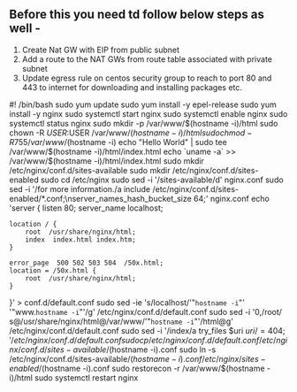 ## Before this you need td follow below steps as well -
1. Create Nat GW with EIP from public subnet
2. Add a route to the NAT GWs from route table associated with private subnet
3. Update egress rule on centos security group to reach to port 80 and 443 to internet for downloading and installing packages etc.



#! /bin/bash
sudo yum update
sudo yum install -y epel-release
sudo yum install -y nginx
sudo systemctl start nginx
sudo systemctl enable nginx
sudo systemctl status nginx
sudo mkdir -p /var/www/$(hostname -i)/html
sudo chown -R $USER:$USER /var/www/$(hostname -i)/html
sudo chmod -R 755 /var/www/$(hostname -i)
echo "Hello World" | sudo tee /var/www/$(hostname -i)/html/index.html
echo `uname -a` >> /var/www/$(hostname -i)/html/index.html
sudo mkdir /etc/nginx/conf.d/sites-available
sudo mkdir /etc/nginx/conf.d/sites-enabled
sudo cd /etc/nginx
sudo sed -i '/sites-available/d' nginx.conf 
sudo sed -i '/for more information./a include /etc/nginx/conf.d/sites-enabled/*.conf;\nserver_names_hash_bucket_size 64;' nginx.conf
echo 'server {
    listen  80;
    server_name localhost;

    location / {
        root  /usr/share/nginx/html;
        index  index.html index.htm;
    }
    
    error_page  500 502 503 504  /50x.html;
    location = /50x.html {
        root  /usr/share/nginx/html;
    }
}' > conf.d/default.conf
sudo sed -ie 's/localhost/'"`hostname -i`"' '"www.`hostname -i`"'/g' /etc/nginx/conf.d/default.conf
sudo sed -i '0,/root/ s@/usr/share/nginx/html@/var/www/'"`hostname -i`"'/html@g' /etc/nginx/conf.d/default.conf
sudo sed -i '/index/a try_files $uri $uri/ =404;' /etc/nginx/conf.d/default.conf
sudo cp /etc/nginx/conf.d/default.conf /etc/nginx/conf.d/sites-available/$(hostname -i).conf
sudo ln -s /etc/nginx/conf.d/sites-available/$(hostname -i).conf /etc/nginx/sites-enabled/$(hostname -i).conf
sudo restorecon -r /var/www/$(hostname -i)/html
sudo systemctl restart nginx
